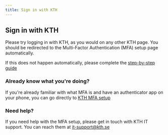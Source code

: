 ```yaml
---
title: Sign in with KTH
---
```



## Sign in with KTH

Please try logging in with KTH, as you would on any other KTH page. You
should be redirected to the Multi-Factor Authentication (MFA) setup page
automatically.

If this does not happen automatically, please complete the [step-by-step
guide](https://intra.kth.se/en/it/natverk/sakerhet/microsoft-365/sakra-ditt-kth-microsoft-365-konto-med-multifaktorautentisering-mfa-1.1154451)

### Already know what you're doing?
If you're already familiar with what MFA is and have an authenticator app on your phone, you can go directly to [KTH MFA setup](https://aka.ms/mfasetup)

### Need help?
If you need help with the MFA setup, please get in touch with KTH IT support. You can reach them at [it-support@kth.se](mailto:it-support@kth.se)